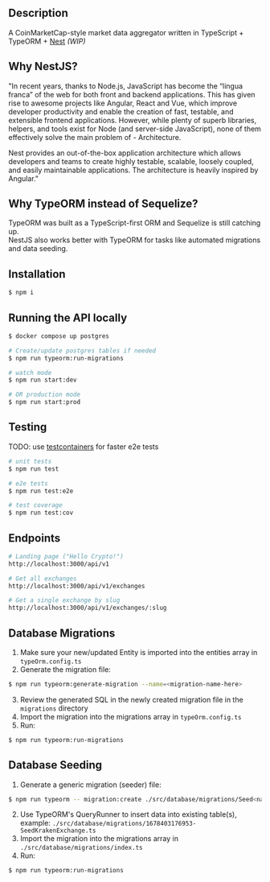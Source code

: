 ## Description
A CoinMarketCap-style market data aggregator written in TypeScript + TypeORM + [Nest](https://github.com/nestjs/nest) _(WIP)_

## Why NestJS?
"In recent years, thanks to Node.js, JavaScript has become the “lingua franca” of the web for both front and backend applications. This has given rise to awesome projects like Angular, React and Vue, which improve developer productivity and enable the creation of fast, testable, and extensible frontend applications. However, while plenty of superb libraries, helpers, and tools exist for Node (and server-side JavaScript), none of them effectively solve the main problem of - Architecture.

Nest provides an out-of-the-box application architecture which allows developers and teams to create highly testable, scalable, loosely coupled, and easily maintainable applications. The architecture is heavily inspired by Angular."

## Why TypeORM instead of Sequelize?
TypeORM was built as a TypeScript-first ORM and Sequelize is still catching up.  
NestJS also works better with TypeORM for tasks like automated migrations and data seeding.

## Installation

```bash
$ npm i
```

## Running the API locally

```bash
$ docker compose up postgres

# Create/update postgres tables if needed
$ npm run typeorm:run-migrations

# watch mode
$ npm run start:dev

# OR production mode
$ npm run start:prod
```

## Testing
TODO: use [testcontainers](https://node.testcontainers.org/) for faster e2e tests  

```bash
# unit tests
$ npm run test

# e2e tests
$ npm run test:e2e

# test coverage
$ npm run test:cov
```

## Endpoints

```bash
# Landing page ("Hello Crypto!")
http://localhost:3000/api/v1

# Get all exchanges
http://localhost:3000/api/v1/exchanges

# Get a single exchange by slug
http://localhost:3000/api/v1/exchanges/:slug
```


## Database Migrations  
1. Make sure your new/updated Entity is imported into the entities array in `typeOrm.config.ts`  
2. Generate the migration file:
```bash
$ npm run typeorm:generate-migration --name=<migration-name-here>
```
3. Review the generated SQL in the newly created migration file in the `migrations` directory
4. Import the migration into the migrations array in `typeOrm.config.ts`
5. Run:
```bash
$ npm run typeorm:run-migrations
```

## Database Seeding
1. Generate a generic migration (seeder) file:
```bash
$ npm run typeorm -- migration:create ./src/database/migrations/Seed<name of what data you are seeding>
```
2. Use TypeORM's QueryRunner to insert data into existing table(s), example: `./src/database/migrations/1678403176953-SeedKrakenExchange.ts`
4. Import the migration into the migrations array in `./src/database/migrations/index.ts`
5. Run:
```bash
$ npm run typeorm:run-migrations
```

